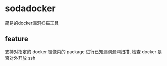 # sodadocker
简易的docker漏洞扫描工具

## feature
支持对指定的 docker 镜像内的 package 进行已知漏洞漏洞扫描, 检查 docker 是否对外开放 ssh
